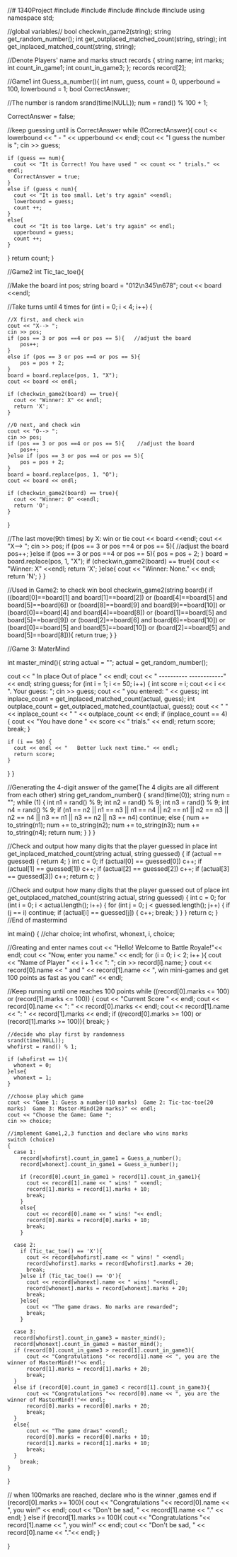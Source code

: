 //# 1340Project
#include <iostream>
#include <string>
#include <cstdlib>
#include <ctime>
#include <iomanip>
using namespace std;

//global variables//
bool checkwin_game2(string);
string get_random_number();
int get_outplaced_matched_count(string, string);
int get_inplaced_matched_count(string, string);

//Denote Players' name and marks
struct records {
  string name;
  int marks;
  int count_in_game1;
  int count_in_game3;
};
records record[2];

//Game1
int Guess_a_number(){
  int num, guess, count = 0, upperbound = 100, lowerbound = 1;
  bool CorrectAnswer;

  //The number is random
  srand(time(NULL));
  num = rand() % 100 + 1;

  CorrectAnswer = false;

  //keep guessing until is CorrectAnswer
  while (!CorrectAnswer){
    cout << lowerbound << " - " << upperbound << endl;
    cout << "I guess the number is ";
    cin >> guess;

    if (guess == num){
      cout << "It is Correct! You have used " << count << " trials." << endl;
      CorrectAnswer = true;
    }
    else if (guess < num){
      cout << "It is too small. Let's try again" <<endl;
      lowerbound = guess;
      count ++;
    }
    else{
      cout << "It is too large. Let's try again" << endl;
      upperbound = guess;
      count ++;
    }
  }
  return count;
}

//Game2
int Tic_tac_toe(){

  //Make the board
  int pos;
  string board = "012\n345\n678";
  cout << board <<endl;


  //Take turns until 4 times
  for (int i = 0; i < 4; i++)
  {

    //X first, and check win
    cout << "X--> ";
    cin >> pos;
    if (pos == 3 or pos ==4 or pos == 5){   //adjust the board 
        pos++;
    }
    else if (pos == 3 or pos ==4 or pos == 5){
        pos = pos + 2;
    }
    board = board.replace(pos, 1, "X");
    cout << board << endl;

    if (checkwin_game2(board) == true){
      cout << "Winner: X" << endl;
      return 'X';
    }

    //O next, and check win
    cout << "O--> ";
    cin >> pos;
    if (pos == 3 or pos ==4 or pos == 5){    //adjust the board
        pos++;
    }else if (pos == 3 or pos ==4 or pos == 5){
        pos = pos + 2;
    }
    board = board.replace(pos, 1, "O");
    cout << board << endl;

    if (checkwin_game2(board) == true){
      cout << "Winner: O" <<endl;
      return 'O';
    }
  }

  //The last move(9th times) by X: win or tie
  cout << board <<endl;
  cout << "X--> ";
  cin >> pos;
  if (pos == 3 or pos ==4 or pos == 5){   //adjust the board
    pos++;
  }else if (pos == 3 or pos ==4 or pos == 5){
    pos = pos + 2;
  }
  board = board.replace(pos, 1, "X");
  if (checkwin_game2(board) == true){
    cout << "Winner: X" <<endl;
    return 'X';
  }else{
    cout << "Winner: None." << endl;
    return 'N';
  }
}

//Used in Game2: to check win
bool checkwin_game2(string board){
  if ((board[0]==board[1] and board[1]==board[2]) or
     (board[4]==board[5] and board[5]==board[6]) or
     (board[8]==board[9] and board[9]==board[10]) or
     (board[0]==board[4] and board[4]==board[8]) or
     (board[1]==board[5] and board[5]==board[9]) or
     (board[2]==board[6] and board[6]==board[10]) or
     (board[0]==board[5] and board[5]==board[10]) or
     (board[2]==board[5] and board[5]==board[8])){
       return true;
     }
}

//Game 3: MaterMind

int master_mind(){
  string actual = "";
  actual = get_random_number();

  cout << "                              In place  Out of place " << endl;
  cout << "                              ---------- ------------" << endl;
  string guess;
  for (int i = 1; i <= 50; i++) {
    int score = i;
    cout << i << ". Your guess: ";
    cin >> guess;
    cout << "       you entered: " << guess;
    int inplace_count = get_inplaced_matched_count(actual, guess);
    int outplace_count = get_outplaced_matched_count(actual, guess);
    cout << "           " << inplace_count << "         " << outplace_count
         << endl;
    if (inplace_count == 4) {
      cout << "You have done " << score << " trials." << endl;
      return score;
      break;
    }

    if (i == 50) {
      cout << endl << "   Better luck next time." << endl;
      return score;
    }
  }
}

//Generating the 4-digit answer of the game(The 4 digits are all different from each other)
string get_random_number() {
  srand(time(0));
  string num = "";
  while (1) {
    int n1 = rand() % 9;
    int n2 = rand() % 9;
    int n3 = rand() % 9;
    int n4 = rand() % 9;
    if (n1 == n2 || n1 == n3 || n1 == n4 || n2 == n1 || n2 == n3 || n2 == n4 || n3 == n1 || n3 == n2 || n3 == n4)
      continue;
    else {
      num += to_string(n1);
      num += to_string(n2);
      num += to_string(n3);
      num += to_string(n4);
      return num;
    }
  }
}

//Check and output how many digits that the player guessed in place
int get_inplaced_matched_count(string actual, string guessed) {
  if (actual == guessed) {
    return 4;
  }
  int c = 0;
  if (actual[0] == guessed[0])
    c++;
  if (actual[1] == guessed[1])
    c++;
  if (actual[2] == guessed[2])
    c++;
  if (actual[3] == guessed[3])
    c++;
  return c;
}

//Check and output how many digits that the player guessed out of place
int get_outplaced_matched_count(string actual, string guessed) {
  int c = 0;
  for (int i = 0; i < actual.length(); i++) {
    for (int j = 0; j < guessed.length(); j++) {
      if (j == i)
        continue;
      if (actual[i] == guessed[j]) {
        c++;
        break;
      }
    }
  }
  return c;
}
//End of mastermind

int main()
{
  //char choice;
  int whofirst, whonext, i, choice;

  //Greating and enter names
  cout << "Hello! Welcome to Battle Royale!"<< endl;
  cout << "Now, enter you name." << endl;
  for (i = 0; i < 2; i++ ){
    cout << "Name of Player " << i + 1 << ": ";
    cin >> record[i].name;
  }
  cout << record[0].name << " and " << record[1].name << ", win mini-games and get 100 points as fast as you can!" << endl;

  //Keep running until one reaches 100 points
  while ((record[0].marks <= 100) or (record[1].marks <= 100))
  {
    cout << "Current Score " << endl;
    cout << record[0].name << ": " << record[0].marks << endl;
    cout << record[1].name << ": " << record[1].marks << endl;
    if ((record[0].marks >= 100) or (record[1].marks >= 100)){
        break;
    }

    //decide who play first by randomness
    srand(time(NULL));
    whofirst = rand() % 1;

    if (whofirst == 1){
      whonext = 0;
    }else{
      whonext = 1;
    }

    //choose play which game
    cout << "Game 1: Guess a number(10 marks)  Game 2: Tic-tac-toe(20 marks)  Game 3: Master-Mind(20 marks)" << endl;
    cout << "Choose the Game: Game ";
    cin >> choice;

    //implement Game1,2,3 function and declare who wins marks
    switch (choice)
    {
      case 1:
        record[whofirst].count_in_game1 = Guess_a_number();
        record[whonext].count_in_game1 = Guess_a_number();

        if (record[0].count_in_game1 > record[1].count_in_game1){
          cout << record[1].name << " wins! " <<endl;
          record[1].marks = record[1].marks + 10;
          break;
        }
        else{
          cout << record[0].name << " wins! "<< endl;
          record[0].marks = record[0].marks + 10;
          break;
        }

      case 2:
        if (Tic_tac_toe() == 'X'){
          cout << record[whofirst].name << " wins! " <<endl;
          record[whofirst].marks = record[whofirst].marks + 20;
          break;
        }else if (Tic_tac_toe() == 'O'){
          cout << record[whonext].name << " wins! "<<endl;
          record[whonext].marks = record[whonext].marks + 20;
          break;
        }else{
          cout << "The game draws. No marks are rewarded";
          break;
        }

      case 3:
      record[whofirst].count_in_game3 = master_mind();
      record[whonext].count_in_game3 = master_mind();
      if (record[0].count_in_game3 > record[1].count_in_game3){
          cout << "Congratulations "<< record[1].name << ", you are the winner of MasterMind!!"<< endl;
          record[1].marks = record[1].marks + 20;
          break;
      }
      else if (record[0].count_in_game3 < record[1].count_in_game3){
          cout << "Congratulations "<< record[0].name << ", you are the winner of MasterMind!!"<< endl;
          record[0].marks = record[0].marks + 20;
          break;
      }
      else{
          cout << "The game draws" <<endl;
          record[0].marks = record[0].marks + 10;
          record[1].marks = record[1].marks + 10;
          break;
      }
        break;
    }
  }

  // when 100marks are reached, declare who is the winner ,games end
  if (record[0].marks >= 100){
    cout << "Congratulations "<< record[0].name << ", you win!" << endl;
    cout << "Don't be sad, " << record[1].name << "." << endl;
  }
  else if (record[1].marks >= 100){
    cout << "Congratulations "<< record[1].name << ", you win!" << endl;
    cout << "Don't be sad, " << record[0].name << "."<< endl;
  }

 }







